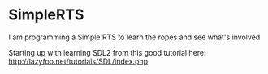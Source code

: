 # SimpleRTS
I am programming a Simple RTS to learn the ropes and see what's involved

Starting up with learning SDL2 from this good tutorial here: http://lazyfoo.net/tutorials/SDL/index.php


